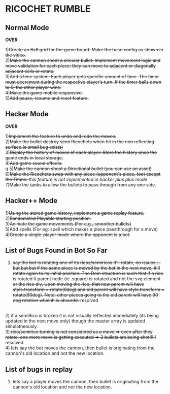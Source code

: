 <h1>RICOCHET RUMBLE</h1>



<h2>Normal Mode</h2> <b>OVER</b>

1)<s>Create an 8x8 grid for the game board. Make the base config as shown in the video.</s>
<br>
2)<s>Make the cannon shoot a circular bullet. Implement movement logic and move validation for each piece: they can move to adjacent or diagonally adjacent cells or rotate.</s>
<br>
3)<s>Add a time system: Each player gets specific amount of time. The timer must decrement during the respective player’s turn. If the timer balls down to 0, the other player wins.</s>
<br>
4)<s>Make the game mobile responsive.</s>
<br>
5)<s>Add pause, resume and reset feature.</s>

<h2>Hacker Mode</h2> <b>OVER</b>


1)<s>Implement the feature to undo and redo the moves.</s> <br>
2)<s>Make the bullet destroy semi Ricochets when hit in the non reflecting surface.(a small bug exists)</s>
<br>
3)<s>Display the history of moves of each player. Store the history once the game ends in local storage.</s>
<br>
4)<s>Add game sound effects.</s>
<br>q
5)<s>Make the cannon shoot a Directional bullet (you can use an asset)</s>
<br>
6)<s>Make the Ricochets swap with any piece (opponent's piece, too) except the Titans.
</s> <em>this feature is not implemented in hacker plus plus mode</em><br>
7)<s>Make the tanks to allow the bullets to pass through from any one side.</s>
<br>

<h2>Hacker++ Mode</h2> 

1)<s>Using the stored game history, implement a game replay feature.</s>
<br>
2)<s>Randomized Playable starting position.</s>
<br>
3)<s>Animate the game movements (For e.g., smoother bullets)</s>
<br>
5)Add spells (For eg: spell which makes a piece passthrough for a move)
<br>
4)<s>Create a single-player mode where the opponent is a bot.</s>
<br>

## List of Bugs Found in Bot So Far
1) <s>say the bot is rotating one of its ricos/semiricos it'll rotate, no issues.... but but but if the same piece is moved by the bot in the next move, it'll rotate again to its initial position. The Dom structure is such that if a rico is rotated it parent node (ie .square) is rotated and not the svg element or the rico div. Upon moving the rico, that new parent will have style.transform = rotate(0deg) and old parent will have style.transform = rotate(90deg).
Note: other pieces going to the old parent will have 90 deg rotation whichh is absurdd.  </s> resolved
<br>
2) if a semiRico is broken it is not visually reflected immediately (its being updated in the next move only) though the master array is updated simulatneously.
<br>
3)<s> rico/semirico turning is not considered as a move => even after they rotate, one more move is getting executed => 2 bullets are being shot!!!!!</s> resolved <br>
4) lets say the bot moves the cannon, then bullet is originating from the cannon's old location and not the new location.


## List of bugs in replay
1) lets say a player moves the cannon, then bullet is originating from the cannon's old location and not the new location.